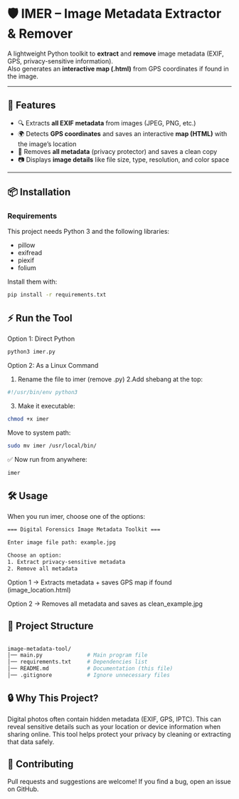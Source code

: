# 🛡️ IMER – Image Metadata Extractor & Remover
A lightweight Python toolkit to **extract** and **remove** image metadata (EXIF, GPS, privacy-sensitive information).  
Also generates an **interactive map (.html)** from GPS coordinates if found in the image.

---

## 🚀 Features  
- 🔍 Extracts **all EXIF metadata** from images (JPEG, PNG, etc.)
- 🌍 Detects **GPS coordinates** and saves an interactive **map (HTML)** with the image’s location
- 🧹 Removes **all metadata** (privacy protector) and saves a clean copy
- 📷 Displays **image details** like file size, type, resolution, and color space
---

## 📦 Installation  

### Requirements  
This project needs Python 3 and the following libraries:  

- pillow
- exifread
- piexif
- folium


Install them with:  
```bash
pip install -r requirements.txt
 ```

## ⚡ Run the Tool

Option 1: Direct Python
```bash
python3 imer.py
```
Option 2: As a Linux Command

1. Rename the file to imer (remove .py)
2.Add shebang at the top:
```bash
#!/usr/bin/env python3
```
3. Make it executable:
```bash
chmod +x imer
```
Move to system path:
```bash
sudo mv imer /usr/local/bin/
```
✅ Now run from anywhere:
```bash
imer
```
## 🛠️ Usage
When you run imer, choose one of the options:
```bash
=== Digital Forensics Image Metadata Toolkit ===

Enter image file path: example.jpg

Choose an option:
1. Extract privacy-sensitive metadata
2. Remove all metadata

```
Option 1 → Extracts metadata + saves GPS map if found (image_location.html)

Option 2 → Removes all metadata and saves as clean_example.jpg

## 📂 Project Structure

```bash

image-metadata-tool/
│── main.py              # Main program file
│── requirements.txt     # Dependencies list
│── README.md            # Documentation (this file)
│── .gitignore           # Ignore unnecessary files
```


## 🔒 Why This Project?

Digital photos often contain hidden metadata (EXIF, GPS, IPTC).
This can reveal sensitive details such as your location or device information when sharing online.
This tool helps protect your privacy by cleaning or extracting that data safely.

## 🤝 Contributing

Pull requests and suggestions are welcome!
If you find a bug, open an issue on GitHub.
